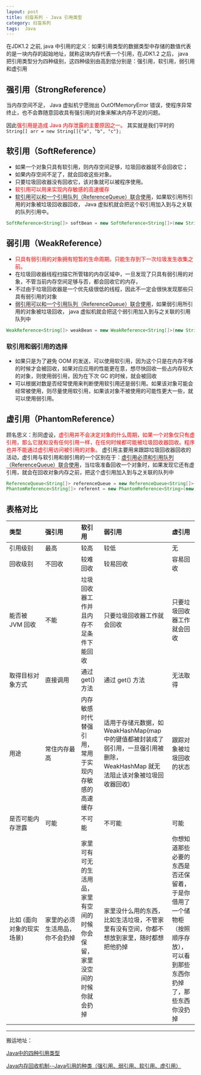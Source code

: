 ```yaml
---
layout: post
title: 扫盲系列 - Java 引用类型
category: 扫盲系列
tags:  Java
---
```


<!-- * content -->
<!-- {:toc} -->

在JDK1.2 之前, java 中引用的定义：如果引用类型的数据类型中存储的数值代表的是一块内存的起始地址，就称这块内存代表一个引用，在JDK1.2 之后， java 把引用类型分为四种级别，这四种级别由高到低分别是：强引用，软引用，弱引用和虚引用

## 强引用（StrongReference）
当内存空间不足， Java 虚拟机宁愿抛出 OutOfMemoryError 错误，使程序异常终止，也不会靠随意回收具有强引用的对象来解决内存不足的问题。

因此<font color="#ff000" >强引用是造成 Java 内存泄露的主要原因之一。</font>
其实就是我们平时的
 `String[] arr = new String[]{"a", "b", "c"};`

## 软引用（SoftReference）
* 如果一个对象只具有软引用，则内存空间足够，垃圾回收器就不会回收它；
* 如果内存空间不足了，就会回收这些对象。
* 只要垃圾回收器没有回收它，该对象就可以被程序使用。
* <font color="#ff000" >软引用可以用来实现内存敏感的高速缓存</font>
* <span style="border-bottom:1px solid red;"> 软引用可以和一个引用队列（ReferenceQueue）联合使用</span>，如果软引用所引用的对象被垃圾回收器回收， Java 虚拟机就会把这个软引用加入到与之关联的队列引用中。
```java
SoftReference<String[]> softBean = new SoftReference<String[]>(new String[]{"a", "b", "c"});
```

## 弱引用（WeakReference）
* <font color="#ff000" > 只具有弱引用的对象拥有短暂的生命周期。只能生存到下一次垃圾发生收集之前。</font>
* 在垃圾回收器线程扫描它所管辖的内存区域中，一旦发现了只具有弱引用的对象，不管当前内存空间足够与否，都会回收它的内存，
* 不过由于垃圾回收器是一个优先级很低的线程，因此不一定会很快发现那些只具有弱引用的对象
* <span style="border-bottom:1px solid red;"> 弱引用可以和一个引用队列（ReferenceQueue）联合使用</span>，如果弱引用所引用的对象被垃圾回收， java 虚拟机就会把这个弱引用加入到与之关联的引用队列中
```java
WeakReference<String[]> weakBean = new WeakReference<String[]>(new String[]{"a", "b", "c"});
```

### 软引用和弱引用的选择
* 如果只是为了避免 OOM 的发送，可以使用软引用，因为这个只是在内存不够的时候才会被回收，如果对应应用的性能更在意，想尽快回收一些占内存较大的对象，则使用弱引用，因为在下次 GC 的时候，就会被回收
* 可以根据对数是否经常使用来判断使用软引用还是弱引用。如果该对象可能会经常被使用，则尽量使用软引用，如果该对象不被使用的可能性更大一些，就可以使用弱引用。

## 虚引用（PhantomReference）
顾名思义：形同虚设，<font color="#ff000" >虚引用并不会决定对象的什么周期，如果一个对象仅只有虚引用，那么它就和没有任何引用一样，在任何时候都可能被垃圾回收器回收。程序也并不能通过虚引用访问被引用的对象。</font>
虚引用主要用来跟踪垃圾回收器回收的活动，虚引用与软引用和弱引用的一个区别在于：<span style="border-bottom:1px solid red;">虚引用必须和引用队列（ReferenceQueue）联合使用</span>，当垃圾准备回收一个对象时，如果发现它还有虚引用，就会在回收对象内存之前，把这个虚引用加入到与之关联的队列中
```java
ReferenceQueue<String[]> referenceQueue = new ReferenceQueue<String[]>();
PhantomReference<String[]> referent = new PhantomReference<String>(new String[]{"a", "b", "c"}, referenceQueue);
```

## 表格对比

<style>
table th:first-of-type {
  width: 80px;
}
table th:nth-of-type(2) {
    width: 80px;
}
</style>

| 类型 | 强引用 | 软引用 | 弱引用 | 虚引用 |
|:----|:------|:------| :------|:------|
|引用级别|最高|较高|较低|无|
|回收级别|不回收|较难回收|较易回收|容易回收|
|能否被 JVM 回收|不能|垃圾回收器工作并且内存不足条件下能回收|只要垃圾回收器工作就会回收|只要垃圾回收器工作就会回收|
|取得目标对象方式|直接调用|通过 get() 方法|通过 get() 方法|无法取得|
|用途|常住内存最高|内存敏感时代替强引用，常用于实现内存敏感的高速缓存|适用于存储元数据，如WeakHashMap(map 中的键值都被封装成了弱引用，一旦强引用被删除， WeakHashMap 就无法阻止该对象被垃圾回收器回收)|跟踪对象被垃圾回收的状态|
|是否可能内存泄露|可能|不可能|不可能|可能|
|比如 (面向对象的现实场景) |家里的必须生活用品，你不会扔掉|家里可有可无的生活用品，家里有空间的时候你会保留，家里没空间的时候你就会扔掉|家里没什么用的东西，比如生活垃圾，不管家里有没有空间，你都不想放到家里，随时都想把他扔掉|你想知道那些必要的东西是否还保留着，于是你借用了一个储物柜（按照顺序存放），可以看到那些东西你扔掉了，那些东西你没扔掉|


- - - -
搬运地址：    

[Java中的四种引用类型](https://www.jianshu.com/p/147793693edc)    

[Java内存回收机制--Java引用的种类（强引用、弱引用、软引用、虚引用）](http://blog.csdn.net/daijin888888/article/details/49949283)
